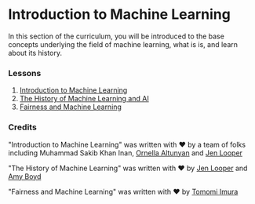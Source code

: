 # Introduction to Machine Learning

In this section of the curriculum, you will be introduced to the base concepts underlying the field of machine learning, what is is, and learn about its history.

### Lessons

1. [Introduction to Machine Learning](1-intro-to-ML/README.md)
1. [The History of Machine Learning and AI](2-history-of-ML/README.md)
1. [Fairness and Machine Learning](3-fairness/README.md)

### Credits

"Introduction to Machine Learning" was written with ♥️ by a team of folks including Muhammad Sakib Khan Inan, [Ornella Altunyan](https://twitter.com/ornelladotcom) and [Jen Looper](https://twitter.com/jenlooper)

"The History of Machine Learning" was written with ♥️ by [Jen Looper](https://twitter.com/jenlooper) and [Amy Boyd](https://twitter.com/AmyKateNicho)

"Fairness and Machine Learning" was written with ♥️ by [Tomomi Imura](https://twitter.com/girliemac) 